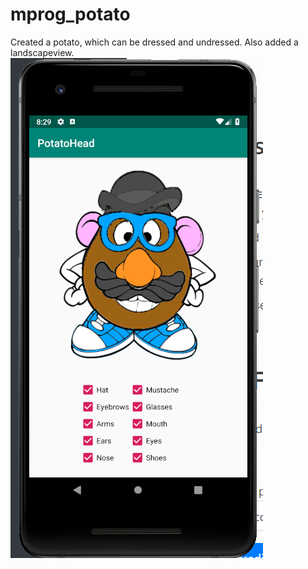 # mprog_potato
Created a potato, which can be dressed and undressed. Also added a landscapeview.
![Mr. Potatohead](https://github.com/DaphneJB/mprog_potato/blob/master/doc/potatohead.PNG)
      
